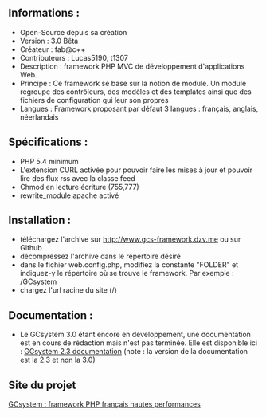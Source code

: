 Informations :
-----------

* Open-Source depuis sa création
* Version  : 3.0 Bêta
* Créateur : fab@c++
* Contributeurs : Lucas5190, t1307
* Description : framework PHP MVC de développement d'applications Web. 
* Principe : Ce framework se base sur la notion de module. Un module regroupe des contrôleurs, des modèles et des templates ainsi que des fichiers de configuration qui leur son propres 
* Langues : Framework proposant par défaut 3 langues : français, anglais, néerlandais

Spécifications :
-----------

* PHP 5.4 minimum
* L'extension CURL activée pour pouvoir faire les mises à jour et pouvoir lire des flux rss avec la classe feed
* Chmod en lecture écriture (755,777)
* rewrite_module apache activé

Installation :
-----------

* téléchargez l'archive sur http://www.gcs-framework.dzv.me ou sur Github
* décompressez l'archive dans le répertoire désiré
* dans le fichier web.config.php, modifiez la constante "FOLDER" et indiquez-y le répertoire où se trouve le framework. Par exemple : /GCsystem
* chargez l'url racine du site (/)

Documentation :
-----------

* Le GCsystem 3.0 étant encore en développement, une documentation est en cours de rédaction mais n'est pas terminée. Elle est disponible ici : [GCsystem 2.3 documentation][2] (note : la version de la documentation est la 2.3 et non la 3.0)

Site du projet
-----------

[GCsystem : framework PHP français hautes performances][1]

[1]: http://gcs-framework.dzv.me/
[2]: http://gcs-framework.dzv.me/fr/documentation